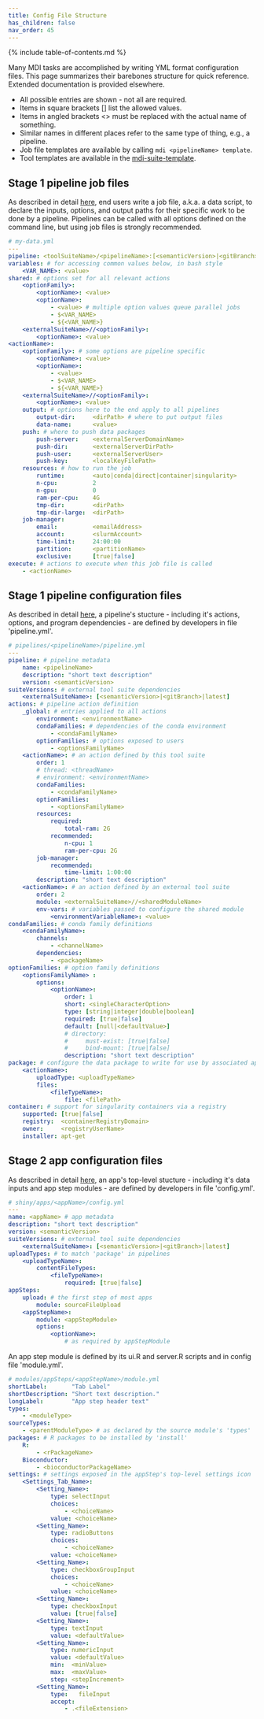 ```yaml
---
title: Config File Structure
has_children: false
nav_order: 45
---
```


{% include table-of-contents.md %}

Many MDI tasks
are accomplished by writing YML format configuration files.
This page summarizes their barebones structure for quick reference. 
Extended documentation is provided elsewhere.
- All possible entries are shown - not all are required.
- Items in square brackets [] list the allowed values.
- Items in angled brackets \<\>
must be replaced with the actual name of something.
- Similar names in different places refer to the same type of thing, 
e.g., a pipeline.
- Job file templates are available by calling `mdi <pipelineName> template`.
- Tool templates are available in the [mdi-suite-template](/mdi-suite-template/overview).

## Stage 1 pipeline job files

As described in detail
[here](/mdi/docs/job_config_files.html),
end users write a job file, a.k.a. a data script,
to declare the inputs, options, and output paths for their specific 
work to be done by a pipeline. Pipelines can 
be called with all options defined on the command line, 
but using job files is strongly recommended.

```yml
# my-data.yml
---
pipeline: <toolSuiteName>/<pipelineName>:[<semanticVersion>|<gitBranch>|latest]
variables: # for accessing common values below, in bash style
    <VAR_NAME>: <value>
shared: # options set for all relevant actions
    <optionFamily>: 
        <optionName>: <value>
        <optionName>: 
            - <value> # multiple option values queue parallel jobs
            - $<VAR_NAME>
            - ${<VAR_NAME>}
    <externalSuiteName>//<optionFamily>: 
        <optionName>: <value>
<actionName>:
    <optionFamily>: # some options are pipeline specific
        <optionName>: <value>
        <optionName>: 
            - <value>
            - $<VAR_NAME>
            - ${<VAR_NAME>}
    <externalSuiteName>//<optionFamily>: 
        <optionName>: <value>
    output: # options here to the end apply to all pipelines
        output-dir:     <dirPath> # where to put output files
        data-name:      <value>
    push: # where to push data packages
        push-server:    <externalServerDomainName>
        push-dir:       <externalServerDirPath>
        push-user:      <externalServerUser>
        push-key:       <localKeyFilePath>
    resources: # how to run the job
        runtime:        <auto|conda|direct|container|singularity>
        n-cpu:          2
        n-gpu:          0
        ram-per-cpu:    4G
        tmp-dir:        <dirPath>
        tmp-dir-large:  <dirPath>
    job-manager:
        email:          <emailAddress>
        account:        <slurmAccount>
        time-limit:     24:00:00
        partition:      <partitionName>
        exclusive:      [true|false]
execute: # actions to execute when this job file is called
    - <actionName>
```

## Stage 1 pipeline configuration files

As described in detail
[here](/mdi-suite-template/docs/pipelines/pipeline_yml.html), a pipeline's stucture - including
it's actions, options, and program dependencies - 
are defined by developers in file 'pipeline.yml'. 

```yml
# pipelines/<pipelineName>/pipeline.yml
---
pipeline: # pipeline metadata
    name: <pipelineName>
    description: "short text description"
    version: <semanticVersion>
suiteVersions: # external tool suite dependencies
    <externalSuiteName>: [<semanticVersion>|<gitBranch>|latest]
actions: # pipeline action definition
    _global: # entries applied to all actions 
        environment: <environmentName>
        condaFamilies: # dependencies of the conda environment
            - <condaFamilyName>       
        optionFamilies: # options exposed to users
            - <optionsFamilyName> 
    <actionName>: # an action defined by this tool suite
        order: 1
        # thread: <threadName>
        # environment: <environmentName>
        condaFamilies:
            - <condaFamilyName>      
        optionFamilies:
            - <optionsFamilyName> 
        resources:
            required:
                total-ram: 2G
            recommended: 
                n-cpu: 1
                ram-per-cpu: 2G
        job-manager:
            recommended:
                time-limit: 1:00:00
        description: "short text description"    
    <actionName>: # an action defined by an external tool suite
        order: 2
        module: <externalSuiteName>//<sharedModuleName>
        env-vars: # variables passed to configure the shared module
            <environmentVariableName>: <value>
condaFamilies: # conda family definitions
    <condaFamilyName>:
        channels:
            - <channelName>
        dependencies:
            - <packageName>
optionFamilies: # option family definitions   
    <optionsFamilyName> :
        options:
            <optionName>: 
                order: 1
                short: <singleCharacterOption>
                type: [string|integer|double|boolean]
                required: [true|false]
                default: [null|<defaultValue>]
                # directory:
                #     must-exist: [true|false]
                #     bind-mount: [true|false]
                description: "short text description"   
package: # configure the data package to write for use by associated apps
    <actionName>: 
        uploadType: <uploadTypeName>
        files:
            <fileTypeName>:
                file: <filePath>
container: # support for singularity containers via a registry
    supported: [true|false]
    registry:  <containerRegistryDomain>
    owner:     <registryUserName>
    installer: apt-get
```

## Stage 2 app configuration files

As described in detail
[here](/mdi-suite-template/shiny/apps/README.html), an app's top-level stucture - including
it's data inputs and app step modules - 
are defined by developers in file 'config.yml'.

```yml
# shiny/apps/<appName>/config.yml
---
name: <appName> # app metadata
description: "short text description"
version: <semanticVersion>
suiteVersions: # external tool suite dependencies
    <externalSuiteName>: [<semanticVersion>|<gitBranch>|latest]
uploadTypes: # to match 'package' in pipelines
    <uploadTypeName>: 
        contentFileTypes:
            <fileTypeName>:  
                required: [true|false]
appSteps: 
    upload: # the first step of most apps
        module: sourceFileUpload
    <appStepName>:
        module: <appStepModule>
        options:
            <optionName>:
                # as required by appStepModule
```

An app step module is defined by its ui.R and server.R scripts
and in config file 'module.yml'.

```yml
# modules/appSteps/<appStepName>/module.yml
shortLabel:       "Tab Label" 
shortDescription: "Short text description."
longLabel:        "App step header text"
types: 
    - <moduleType>
sourceTypes: 
    - <parentModuleType> # as declared by the source module's 'types'
packages: # R packages to be installed by 'install'
    R: 
        - <rPackageName>
    Bioconductor: 
        - <bioconductorPackageName>
settings: # settings exposed in the appStep's top-level settings icon
    <Settings_Tab_Name>:
        <Setting_Name>:
            type: selectInput
            choices:
                - <choiceName>
            value: <choiceName>   
        <Setting_Name>:
            type: radioButtons
            choices:
                - <choiceName>
            value: <choiceName>       
        <Setting_Name>:
            type: checkboxGroupInput
            choices:
                - <choiceName>
            value: <choiceName>   
        <Setting_Name>:
            type: checkboxInput
            value: [true|false] 
        <Setting_Name>:
            type: textInput
            value: <defaultValue> 
        <Setting_Name>:
            type: numericInput
            value: <defaultValue>    
            min:  <minValue>
            max:  <maxValue>
            step: <stepIncrement>
        <Setting_Name>:
            type:   fileInput
            accept: 
                - .<fileExtension>
```
